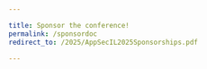 ```yaml
---

title: Sponsor the conference!
permalink: /sponsordoc
redirect_to: /2025/AppSecIL2025Sponsorships.pdf

---
```

